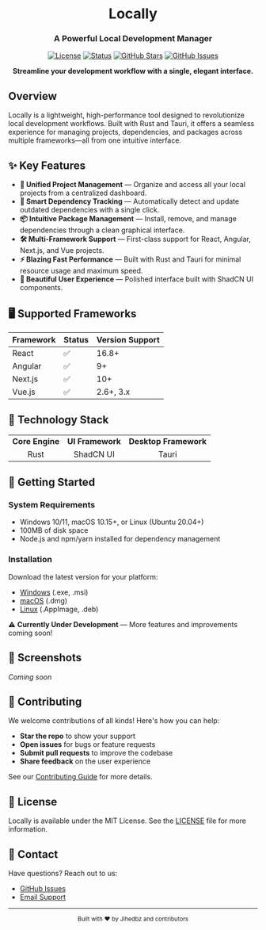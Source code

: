<div align="center">
  
# Locally

### A Powerful Local Development Manager

[![License](https://img.shields.io/badge/license-MIT-blue.svg)](LICENSE)
[![Status](https://img.shields.io/badge/status-under%20development-orange.svg)](https://github.com/Jihedbz/locally)
[![GitHub Stars](https://img.shields.io/github/stars/Jihedbz/locally.svg)](https://github.com/Jihedbz/locally/stargazers)
[![GitHub Issues](https://img.shields.io/github/issues/Jihedbz/locally.svg)](https://github.com/Jihedbz/locally/issues)

</div>

<p align="center">
  <strong>Streamline your development workflow with a single, elegant interface.</strong>
</p>

## Overview

Locally is a lightweight, high-performance tool designed to revolutionize local development workflows. Built with Rust and Tauri, it offers a seamless experience for managing projects, dependencies, and packages across multiple frameworks—all from one intuitive interface.

## ✨ Key Features

- **📂 Unified Project Management** — Organize and access all your local projects from a centralized dashboard.
- **🔄 Smart Dependency Tracking** — Automatically detect and update outdated dependencies with a single click.
- **📦 Intuitive Package Management** — Install, remove, and manage dependencies through a clean graphical interface.
- **🛠️ Multi-Framework Support** — First-class support for React, Angular, Next.js, and Vue projects.
- **⚡ Blazing Fast Performance** — Built with Rust and Tauri for minimal resource usage and maximum speed.
- **🎨 Beautiful User Experience** — Polished interface built with ShadCN UI components.

## 🖥️ Supported Frameworks

| Framework | Status | Version Support |
|-----------|--------|-----------------|
| React     | ✅     | 16.8+ |
| Angular   | ✅     | 9+ |
| Next.js   | ✅     | 10+ |
| Vue.js    | ✅     | 2.6+, 3.x |

## 🔧 Technology Stack

<table>
  <tr>
    <td align="center"><strong>Core Engine</strong></td>
    <td align="center"><strong>UI Framework</strong></td>
    <td align="center"><strong>Desktop Framework</strong></td>
  </tr>
  <tr>
    <td align="center">Rust</td>
    <td align="center">ShadCN UI</td>
    <td align="center">Tauri</td>
  </tr>
</table>

## 🚀 Getting Started

### System Requirements

- Windows 10/11, macOS 10.15+, or Linux (Ubuntu 20.04+)
- 100MB of disk space
- Node.js and npm/yarn installed for dependency management

### Installation

Download the latest version for your platform:

- [Windows](https://github.com/Jihedbz/locally/releases) (.exe, .msi)
- [macOS](https://github.com/Jihedbz/locally/releases) (.dmg)
- [Linux](https://github.com/Jihedbz/locally/releases) (.AppImage, .deb)

⚠️ **Currently Under Development** — More features and improvements coming soon!

## 📸 Screenshots

*Coming soon*

## 🤝 Contributing

We welcome contributions of all kinds! Here's how you can help:

- **Star the repo** to show your support
- **Open issues** for bugs or feature requests
- **Submit pull requests** to improve the codebase
- **Share feedback** on the user experience

See our [Contributing Guide](CONTRIBUTING.md) for more details.

## 📜 License

Locally is available under the MIT License. See the [LICENSE](LICENSE) file for more information.

## 📮 Contact

Have questions? Reach out to us:

- [GitHub Issues](https://github.com/Jihedbz/locally/issues)
- [Email Support](mailto:support@locally.dev)

---

<div align="center">
  <sub>Built with ❤️ by Jihedbz and contributors</sub>
</div>
